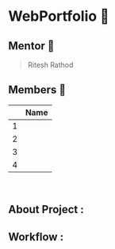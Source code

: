 # WebPortfolio :fallen_leaf:

## Mentor :seedling:

> Ritesh Rathod

## Members :palm_tree:

||Name|
|-|-|
|1||
|2||
|3||
|4||
<br>

## About Project :


## Workflow :



